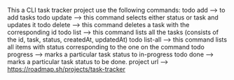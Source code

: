 This a CLI task tracker project
use the following commands: 
todo add <task> --> to add tasks
todo update <id> <field> <value> --> this command selects either status or task and updates it
todo delete <id>  --> this command deletes a task with the corresponding id
todo list --> this command lists all the tasks (consists of the id, task, status, createdAt, updatedAt)
todo list-all <status> --> this command lists all items with status corresponding to the one on the command
todo progress <id> --> marks a particular task status to in-progress
todo done <id> --> marks a particular task status to be done.
 project url --> https://roadmap.sh/projects/task-tracker
